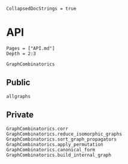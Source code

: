 ```@meta
CollapsedDocStrings = true
```

# API

```@contents
Pages = ["API.md"]
Depth = 2:3
```

```@docs
GraphCombinatorics
```

## Public

```@docs
allgraphs
```

## Private

```@docs
GraphCombinatorics.corr
GraphCombinatorics.reduce_isomorphic_graphs
GraphCombinatorics.sort_graph_propagators
GraphCombinatorics.apply_permutation
GraphCombinatorics.canonical_form
GraphCombinatorics.build_internal_graph
```
